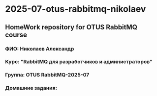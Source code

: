 # 2025-07-otus-rabbitmq-nikolaev
## HomeWork repository for OTUS RabbitMQ course

### ФИО: Николаев Александр

### Курс: "RabbitMQ для разработчиков и администраторов"

### Группа: OTUS RabbitMQ-2025-07

### Домашние задания:
